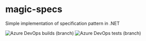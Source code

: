# magic-specs
Simple implementation of specification pattern in .NET

![Azure DevOps builds (branch)](https://img.shields.io/azure-devops/build/snb83/c253d3df-e3a2-4c13-9f8a-b51db38d04b3/6/master)
![Azure DevOps tests (branch)](https://img.shields.io/azure-devops/tests/snb83/c253d3df-e3a2-4c13-9f8a-b51db38d04b3/6/master)
